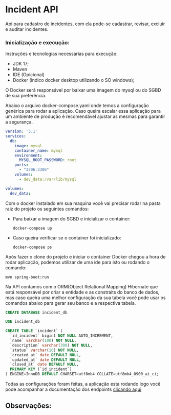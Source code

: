 # Incident API

Api para cadastro de incidentes, com ela pode-se cadastrar, revisar, excluir e auditar incidentes.



### Inicialização e execução:

Instruções e tecnologias necessárias para execução:

- JDK 17;
- Maven
- IDE (Opicional)
- Docker (indico docker desktop utilizando o SO windows);

O Docker será responsável por baixar uma imagem do mysql ou do SGBD de sua preferência. 

Abaixo o arquivo docker-compose.yaml onde temos a configuração genérica para rodar a aplicação. Caso queira escalar essa aplicação para um ambiente de produção é recomendável ajustar as mesmas para garantir a segurança.

```yaml
version: '3.1'
services:
  db:
    image: mysql
    container_name: mysql
    environment:
      MYSQL_ROOT_PASSWORD: root
    ports:
      - "3306:3306"
    volumes:
      - dev_data:/var/lib/mysql

volumes:
  dev_data:
```



Com o docker instalado em sua maquina você vai precisar rodar na pasta raiz do projeto os seguintes comandos:

- Para baixar a imagem do SGBD e inicializar o container:

  ```shell
  docker-compose up 
  ```

- Caso queira verificar se o container foi inicializado:

  ```shell
  docker-compose ps
  ```

  

Após fazer o clone do projeto e iniciar o container Docker chegou a hora de rodar aplicação, podemos utilizar de uma ide para isto ou rodando o comando:

```shell
mvn spring-boot:run
```



Na API contamos com o ORM(Object Relational Mapping) Hibernate que está responsável por criar a entidade e as constraits do banco de dados, mas caso queira uma melhor configuração da sua tabela você pode usar  os comandos abaixo para gerar seu banco e a respectiva tabela.

```sql
CREATE DATABASE incident_db

USE incident_db

CREATE TABLE `incident` (
  `id_incident` bigint NOT NULL AUTO_INCREMENT,
  `name` varchar(100) NOT NULL,
  `description` varchar(300) NOT NULL,
  `status` varchar(10) NOT NULL,
  `created_at` date DEFAULT NULL,
  `updated_at` date DEFAULT NULL,
  `closed_at` date DEFAULT NULL,
  PRIMARY KEY (`id_incident`)
) ENGINE=InnoDB DEFAULT CHARSET=utf8mb4 COLLATE=utf8mb4_0900_ai_ci;

```



Todas as configurações foram feitas, a aplicação esta rodando logo você pode acompanhar a documentação dos endpoints [clicando aqui]( http://localhost:8080/swagger-ui/index.html#)



## Observações:



